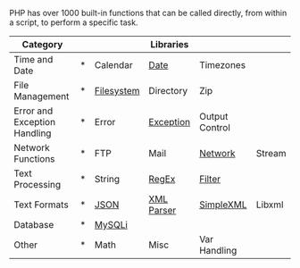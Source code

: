PHP has over 1000 built-in functions that can be called directly, from within a script, to perform a specific task.

| Category | ||Libraries|||
| -------- | -------- |-------- | -------- | -------- | -------- | 
| Time and Date | *|Calendar | [Date](../Func/phpDate.md) |Timezones||
|File Management|*|[Filesystem](../Adv/phpFile.md)|Directory| Zip||
|Error and Exception Handling|*| Error |[Exception](../Func/phpExceptions.md) | Output Control | |
| Network Functions|*|FTP | Mail| [Network](../Func/phpCookie.md) | Stream|
| Text Processing | *|String|[RegEx](../Func/phpRegex.md)| [Filter](../Func/phpFilters.md)| |
| Text Formats | *|[JSON](../Func/phpJSON.md)| [XML Parser](../Adv/phpXML.md)|[SimpleXML](../Adv/phpXML.md#simplexml)|Libxml|
|Database |*| [MySQLi](../Adv/phpMySql.md) ||||
|Other|*|Math |Misc| Var Handling||